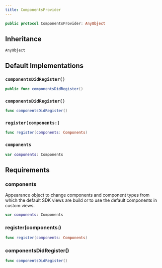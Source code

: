 ```yaml
---
title: ComponentsProvider
---
```


``` swift
public protocol ComponentsProvider: AnyObject 
```

## Inheritance

`AnyObject`

## Default Implementations

### `componentsDidRegister()`

``` swift
public func componentsDidRegister() 
```

### `componentsDidRegister()`

``` swift
func componentsDidRegister() 
```

### `register(components:)`

``` swift
func register(components: Components) 
```

### `components`

``` swift
var components: Components 
```

## Requirements

### components

Appearance object to change components and component types from which the default SDK views are build
or to use the default components in custom views.

``` swift
var components: Components 
```

### register(components:​)

``` swift
func register(components: Components)
```

### componentsDidRegister()

``` swift
func componentsDidRegister()
```
